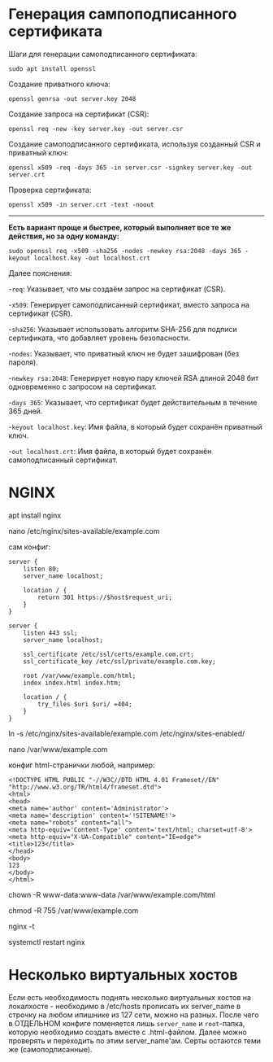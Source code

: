 # Генерация сампоподписанного сертификата 

Шаги для генерации самоподписанного сертификата:
```
sudo apt install openssl
```
Создание приватного ключа:
```
openssl genrsa -out server.key 2048
```
Создание запроса на сертификат (CSR):
```
openssl req -new -key server.key -out server.csr
```
Создание самоподписанного сертификата, используя созданный CSR и приватный ключ:
```
openssl x509 -req -days 365 -in server.csr -signkey server.key -out server.crt
```
Проверка сертификата:
```
openssl x509 -in server.crt -text -noout
```
---
**Есть вариант проще и быстрее, который выполняет все те же действия, но за одну команду:**
```
sudo openssl req -x509 -sha256 -nodes -newkey rsa:2048 -days 365 -keyout localhost.key -out localhost.crt
```
Далее пояснения:

-`req`: Указывает, что мы создаём запрос на сертификат (CSR).

-`x509`: Генерирует самоподписанный сертификат, вместо запроса на сертификат (CSR).

-`sha256`: Указывает использовать алгоритм SHA-256 для подписи сертификата, что добавляет уровень безопасности.

-`nodes`: Указывает, что приватный ключ не будет зашифрован (без пароля).

-`newkey rsa:2048`: Генерирует новую пару ключей RSA длиной 2048 бит одновременно с запросом на сертификат.

-`days 365`: Указывает, что сертификат будет действительным в течение 365 дней.

-`keyout localhost.key`: Имя файла, в который будет сохранён приватный ключ.

-`out localhost.crt`: Имя файла, в который будет сохранён самоподписанный сертификат.

# NGINX

apt install nginx

nano /etc/nginx/sites-available/example.com

сам конфиг:
```
server {
    listen 80;
    server_name localhost;

    location / {
        return 301 https://$host$request_uri;
    }
}

server {
    listen 443 ssl;
    server_name localhost;

    ssl_certificate /etc/ssl/certs/example.com.crt;
    ssl_certificate_key /etc/ssl/private/example.com.key;

    root /var/www/example.com/html;
    index index.html index.htm;

    location / {
        try_files $uri $uri/ =404;
    }
}
```

ln -s /etc/nginx/sites-available/example.com /etc/nginx/sites-enabled/

nano /var/www/example.com

конфиг html-странички любой, например: 

```
<!DOCTYPE HTML PUBLIC "-//W3C//DTD HTML 4.01 Frameset//EN" "http://www.w3.org/TR/html4/frameset.dtd">
<html>
<head>
<meta name='author' content='Administrator'>
<meta name='description' content='!SITENAME!'>
<meta name="robots" content="all">
<meta http-equiv='Content-Type' content='text/html; charset=utf-8'>
<meta http-equiv="X-UA-Compatible" content="IE=edge">
<title>123</title>
</head>
<body>
123
</body>
</html>
```

chown -R www-data:www-data /var/www/example.com/html

chmod -R 755 /var/www/example.com

nginx -t

systemctl restart nginx

# Несколько виртуальных хостов

Если есть необходимость поднять несколько виртуальных хостов на локалхосте - необходимо в /etc/hosts прописать их server_name в строчку на любом ипишнике из 127 сети, можно на разных. После чего в ОТДЕЛЬНОМ конфиге поменяется лишь `server_name` и `root`-папка, которую необходимо создать вместе с .html-файлом. Далее можно проверять и переходить по этим server_name'ам. Серты остаются теми же (самоподписанные).

